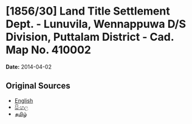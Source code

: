 # [1856/30] Land Title Settlement Dept. - Lunuvila, Wennappuwa D/S Division, Puttalam District - Cad. Map No. 410002

**Date:** 2014-04-02

## Original Sources

- [English](https://documents.gov.lk/view/extra-gazettes/2014/4/1856-30_E.pdf)
- [සිංහල](https://documents.gov.lk/view/extra-gazettes/2014/4/1856-30_S.pdf)
- [தமிழ்](https://documents.gov.lk/view/extra-gazettes/2014/4/1856-30_T.pdf)
